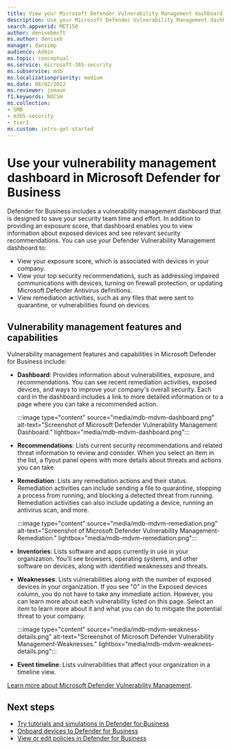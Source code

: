 ```yaml
---
title: View your Microsoft Defender Vulnerability Management dashboard in Microsoft Defender for Business
description: Use your Microsoft Defender Vulnerability Management dashboard to see important items to address in Defender for Business.
search.appverid: MET150
author: denisebmsft
ms.author: deniseb
manager: dansimp 
audience: Admin
ms.topic: conceptual
ms.service: microsoft-365-security
ms.subservice: mdb
ms.localizationpriority: medium
ms.date: 08/02/2022
ms.reviewer: jomaun
f1.keywords: NOCSH 
ms.collection: 
- SMB
- m365-security
- tier1
ms.custom: intro-get-started
---
```


# Use your vulnerability management dashboard in Microsoft Defender for Business

Defender for Business includes a vulnerability management dashboard that is designed to save your security team time and effort. In addition to providing an exposure score, that dashboard enables you to view information about exposed devices and see relevant security recommendations. You can use your Defender Vulnerability Management dashboard to:

- View your exposure score, which is associated with devices in your company.
- View your top security recommendations, such as addressing impaired communications with devices, turning on firewall protection, or updating Microsoft Defender Antivirus definitions.
- View remediation activities, such as any files that were sent to quarantine, or vulnerabilities found on devices.

## Vulnerability management features and capabilities

Vulnerability management features and capabilities in Microsoft Defender for Business include:

- **Dashboard**: Provides information about vulnerabilities, exposure, and recommendations. You can see recent remediation activities, exposed devices, and ways to improve your company's overall security. Each card in the dashboard includes a link to more detailed information or to a page where you can take a recommended action.

    :::image type="content" source="media/mdb-mdvm-dashboard.png" alt-text="Screenshot of Microsoft Defender Vulnerability Management Dashboard." lightbox="media/mdb-mdvm-dashboard.png":::

- **Recommendations**: Lists current security recommendations and related threat information to review and consider. When you select an item in the list, a flyout panel opens with more details about threats and actions you can take.

- **Remediation**: Lists any remediation actions and their status. Remediation activities can include sending a file to quarantine, stopping a process from running, and blocking a detected threat from running. Remediation activities can also include updating a device, running an antivirus scan, and more. 

    :::image type="content" source="media/mdb-mdvm-remediation.png" alt-text="Screenshot of Microsoft Defender Vulnerability Management-Remediation." lightbox="media/mdb-mdvm-remediation.png":::

- **Inventories**: Lists software and apps currently in use in your organization. You'll see browsers, operating systems, and other software on devices, along with identified weaknesses and threats.

- **Weaknesses**: Lists vulnerabilities along with the number of exposed devices in your organization. If you see "0" in the Exposed devices column, you do not have to take any immediate action. However, you can learn more about each vulnerability listed on this page. Select an item to learn more about it and what you can do to mitigate the potential threat to your company.

    :::image type="content" source="media/mdb-mdvm-weakness-details.png" alt-text="Screenshot of Microsoft Defender Vulnerability Management-Weaknesses." lightbox="media/mdb-mdvm-weakness-details.png":::

- **Event timeline**: Lists vulnerabilities that affect your organization in a timeline view.   

[Learn more about Microsoft Defender Vulnerability Management](../defender-vulnerability-management/defender-vulnerability-management.md).

## Next steps

- [Try tutorials and simulations in Defender for Business](mdb-tutorials.md)
- [Onboard devices to Defender for Business](mdb-onboard-devices.md)
- [View or edit policies in Defender for Business](mdb-view-edit-create-policies.md)
